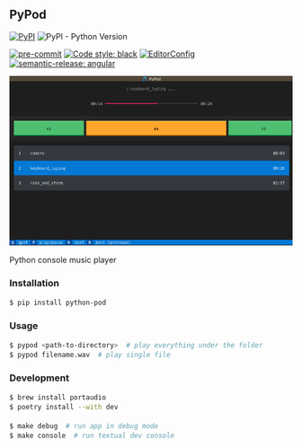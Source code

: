 ## PyPod

[![PyPI](https://img.shields.io/pypi/v/python-pod)](https://pypi.org/project/python-pod/)
![PyPI - Python Version](https://img.shields.io/pypi/pyversions/python-pod)


[![pre-commit](https://img.shields.io/badge/pre--commit-enabled-brightgreen?logo=pre-commit&logoColor=white)](https://github.com/pre-commit/pre-commit)
[![Code style: black](https://img.shields.io/badge/code%20style-black-000000.svg)](https://github.com/psf/black)
[![EditorConfig](https://img.shields.io/badge/-EditorConfig-grey?logo=editorconfig)](https://editorconfig.org/)
[![semantic-release: angular](https://img.shields.io/badge/semantic--release-angular-e10079?logo=semantic-release)](https://github.com/semantic-release/semantic-release)


![screenshot](https://github.com/bmwant/pypod/blob/main/assets/player_ui.png)


Python console music player

### Installation

```bash
$ pip install python-pod
```

### Usage
```bash
$ pypod <path-to-directory>  # play everything under the folder
$ pypod filename.wav  # play single file
```

### Development

```bash
$ brew install portaudio
$ poetry install --with dev

$ make debug  # run app in debug mode
$ make console  # run textual dev console
```
